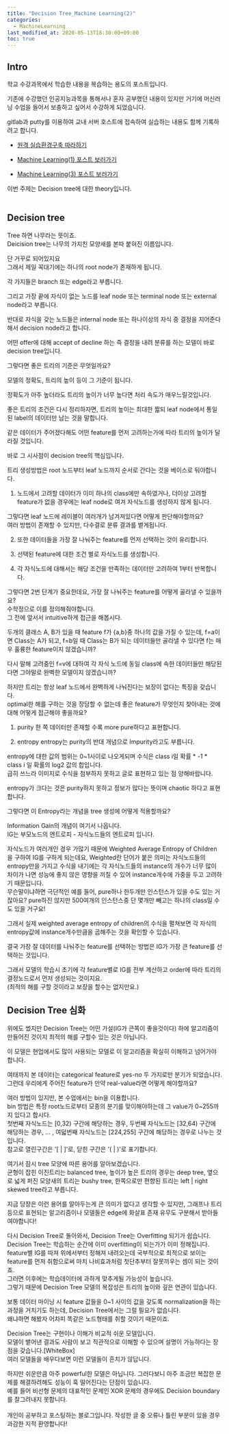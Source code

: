 ```yaml
---
title: "Decision Tree_Machine Learning(2)"
categories: 
  - MachineLearning
last_modified_at: 2020-05-13T18:30:00+09:00
toc: true
---
```


Intro
---
학교 수강과목에서 학습한 내용을 복습하는 용도의 포스트입니다.<br/>

기존에 수강했던 인공지능과목을 통해서나 혼자 공부했던 내용이 있지만 거기에 머신러닝 수업을 들어서 보충하고 싶어서 수강하게 되었습니다.<br/>

gitlab과 putty를 이용하여 교내 서버 호스트에 접속하여 실습하는 내용도 함께 기록하려고 합니다.<br/>

* [원격 실습환경구축 따라하기](https://ohjinjin.github.io/git/gitlab/)<br/>
* [Machine Learning(1) 포스트 보러가기](https://ohjinjin.github.io/machinelearning/machineLearning-1/)<br/>

* [Machine Learning(3) 포스트 보러가기](https://ohjinjin.github.io/machinelearning/machineLearning-3/)<br/>

이번 주제는 Decision tree에 대한 theory입니다.<br/>
<br/>

Decision tree
---
Tree 하면 나무라는 뜻이죠.<br/>
Deicision tree는 나무의 가지친 모양새를 본따 붙혀진 이름입니다.<br/>

단 거꾸로 되어있지요<br/>
그래서 제일 꼭대기에는 하나의 root node가 존재하게 됩니다.<br/>

각 가지들은 branch 또는 edge라고 부릅니다.<br/>

그리고 가장 끝에 자식이 없는 노드를 leaf node 또는 terminal node 또는 external node라고 부릅니다.<br/>

반대로 자식을 갖는 노드들은 internal node 또는 하나이상의 자식 중 결정을 지어준다해서 decision node라고 합니다.<br/>

어떤 offer에 대해 accept of decline 하는 즉 결정을 내려 분류를 하는 모델이 바로 decision tree입니다.<br/>

그렇다면 좋은 트리의 기준은 무엇일까요?<br/>

모델의 정확도, 트리의 높이 등이 그 기준이 됩니다.<br/>

정확도가 아주 높더라도 트리의 높이가 너무 높다면 처리 속도가 매우느릴것입니다.<br/>

좋은 트리의 조건은 다시 정리하자면, 트리의 높이는 최대한 짧되 leaf node에서 통일된 label의 데이터만 남는 것을 말합니다.<br/>

같은 데이터가 주어졌다해도 어떤 feature를 먼저 고려하는가에 따라 트리의 높이가 달라질 것입니다.<br/>

바로 그 시사점이 decision tree의 핵심입니다.<br/>

트리 생성방법은 root 노드부터 leaf 노드까지 순서로 간다는 것을 베이스로 둬야합니다.<br/>
1. 노드에서 고려할 데이터가 이미 하나의 class에만 속하였거나, 더이상 고려할 feature가 없을 경우에는 leaf node로 여겨 자식노드를 생성하지 않게 됩니다.<br/>

그렇다면 leaf 노드에 레이블이 여러개가 남겨져있다면 어떻게 판단해야할까요?<br/>
여러 방법이 존재할 수 있지만, 다수결로 분류 결과를 뱉게됩니다.<br/>

2. 또한 데이터들을 가장 잘 나눠주는 feature를 먼저 선택하는 것이 유리합니다.<br/>

3. 선택된 feature에 대한 조건 별로 자식노드를 생성합니다.<br/>

4. 각 자식노드에 대해서는 해당 조건을 만족하는 데이터만 고려하여 1부터 반복합니다.<br/>

그렇다면 2번 단계가 중요한데요, 가장 잘 나눠주는 feature를 어떻게 골라낼 수 있을까요?<br>
수학정으로 이를 정의해줘야합니다.<br>
그 전에 앞서서 intuitive하게 접근을 해봅시다.<br/>

두개의 클래스 A, B가 있을 때 feature f가 {a,b}중 하나의 값을 가질 수 있는데, f=a이면 Class는 A가 되고, f=b일 때 Class는 B가 되는 데이터들만 골라낼 수 있다면 f는 매우 훌륭한 feature이지 않겠습니까?<br/>

다시 말해 고려중인 f=v에 대하여 각 자식 노드에 동일 class에 속한 데이터들만 해당된다면 그야말로 완벽한 모델이지 않겠습니까?<br/>

하지만 트리는 항상 leaf 노드에서 완벽하게 나눠진다는 보장이 없다는 특징을 갖습니다.<br/>
optimal한 해를 구하는 것을 장담할 수 없는데 좋은 feature가 무엇인지 찾아내는 것에 대해 어떻게 접근해야 좋을까요?<br/>

1. purity
한 쪽 데이터만 존재할 수록 more pure하다고 표현합니다.<br/>

2. entropy
entropy는 purity의 반대 개념으로 Impurity라고도 부릅니다.<br/>

entropy에 대한 값의 범위는 0~1사이로 나오게되며 수식은 class i일 확률 \* -1 \* class i 일 확률의 log2 값의 합입니다.<br/>
급히 쓰느라 이미지로 수식을 첨부하지 못하고 글로 표현하고 있는 점 양해바랍니다.<br/>

entropy가 크다는 것은 purity하지 못하고 정보가 많다는 뜻이며 chaotic 하다고 표현합니다.<br/>

그렇다면 이 Entropy라는 개념을 tree 생성에 어떻게 적용할까요?<br/>

Information Gain의 개념이 여기서 나옵니다.<br/> IG는 부모노드의 엔트로피 - 자식노드들의 엔트로피 입니다.<br/>

자식노드가 여러개인 경우 가많기 때문에 Weighted Average Entropy of Children을 구하여 IG를 구하게 되는데요, Weighted란 단어가 붙은 의미는 자식노드들의 entropy만을 가지고 수식을 내기에는 각 자식노드들의 instance의 개수가 너무 많이 차이가 나면 성능에 좋지 않은 영향을 끼칠 수 있어 instance개수에 가중을 두고 고려하기 때문입니다.<br/>
무슨말이냐하면 극단적인 예를 들어, pure하나 한두개만 인스턴스가 있을 수도 있는 거잖아요? pure하진 않지만 500여개의 인스턴스중 단 몇개만 빼고는 하나의 class일 수도 있을 거구요!<br/>

그래서 실제 weighted average entropy of children의 수식을 펼쳐보면 각 자식의 entropy값에 instance개수만큼을 곱해주는 것을 확인할 수 있습니다.<br/>

결국 가장 잘 데이터를 나눠주는 feature를 선택하는 방법은 IG가 가장 큰 feature를 선택하는 것입니다.<br/>

그래서 모델의 학습시 초기에 각 feature별로 IG를 전부 계산하고 order에 따라 트리의 결정노드로서 먼저 생성되는 것이지요.<br/>
(최적의 해를 구할 것이라고 보장을 할수는 없지만요.)

Decision Tree 심화
---
위에도 썼지만 Decision Tree는 어떤 가설(IG가 큰쪽이 좋을것이다) 하에 알고리즘이 만들어진 것이지 최적의 해를 구할수 있는 것은 아닙니다.<br/>

이 모델은 현업에서도 많이 사용되는 모델로 이 알고리즘을 확실히 이해하고 넘어가야 합니다.<br/>

여태까지 본 데이터는 categorical feature로 yes-no 두 가지로만 분기가 되었습니다.<br/>
그런데 우리에게 주어진 feature가 만약 real-value라면 어떻게 해야할까요?<br/>

여러 방법이 있지만, 본 수업에서는 bin을 이용합니다.<br/>
bin 방법은 특정 root노드로부터 모종의 분기를 맞이해야하는데 그 value가 0~255까지 있다고 합시다.<br/>
첫번째 자식노드는 [0,32) 구간에 해당하는 경우, 두번째 자식노드는 [32,64) 구간에 해당하는 경우, ... , 여덟번째 자식노드는 [224,255] 구간에 해당하는 경우로 나누는 것입니다.<br/>
참고로 열린구간은 '[ | ]'로, 닫힌 구간은 '( | )'로 표기합니다.<br/>

여기서 잠시 tree 모양에 따른 용어를 알아보겠습니다.<br/>
균형이 잡힌 이진트리는 balanced tree, 높이가 높은 트리의 경우는 deep tree, 옆으로 넓게 퍼진 모양새의 트리는 bushy tree, 한쪽으로만 편향된 트리는 left | right skewed tree라고 부릅니다.<br/>

지금 당장은 이런 용어를 알아두는게 큰 의미가 없다고 생각할 수 있지만, 그래프나 트리 등으로 표현되는 알고리즘이나 모델들은 edge에 화살표 존재 유무도 구분해서 받아들여야합니다!<br/>

다시 Decision Tree로 돌아와서, Decision Tree는 Overfitting 되기가 쉽습니다.<br/>
Decision Tree는 학습하는 순간에 이미 overfitting이 되는가가 이미 정해집니다.<br/>
feature별 IG를 따져 위에서부터 정해져 내려오는데 국부적으로 최적으로 보이는 feature를 먼저 취함으로써 마치 나비효과처럼 첫단추부터 잘못끼우는 셈이 되는 것이죠.<br/>
그러면 이후에는 학습데이터에 과하게 맞추게될 가능성이 높습니다.<br/>
그렇기 때문에 Decision Tree 모델의 복잡성은 트리의 높이와 깊은 연관이 있습니다.<br/>

보통 데이터 마이닝 시 feature 값들을 0~1 사이의 값을 갖도록 normalization을 하는 과정을 거치기도 하는데, Decision Tree에서는 그럴 필요가 없습니다.<br/>
왜냐하면 해봤자 어차피 똑같은 노드형태를 취할 것이기 때문이죠.<br/>

Decision Tree는 구현이나 이해가 비교적 쉬운 모델입니다.<br/>
모델이 뱉어낸 결과도 사람이 보고 직관적으로 이해할 수 있으며 설명이 가능하다는 장점을 갖습니다.[WhiteBox]<br/>
여러 모델들을 배우다보면 이런 모델들이 흔치가 않답니다.<br/>

하지만 쉬운만큼 아주 powerful한 모델은 아닙니다. 그러다보니 아주 조금만 복잡한 문제를 해결하려해도 성능이 훅 떨어진다는 단점이 있습니다.<br/>
예를 들어 비선형 문제의 대표적인 문제인 XOR 문제의 경우에도 Decision boundary를 잘그려내지 못합니다.
<br/>
<br/>
개인이 공부하고 포스팅하는 블로그입니다. 작성한 글 중 오류나 틀린 부분이 있을 경우 과감한 지적 환영합니다!<br/><br/>
